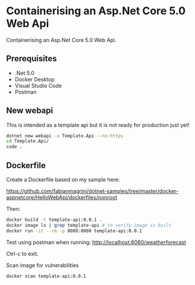 # Containerising an Asp.Net Core 5.0 Web Api

Containerising an Asp.Net Core 5.0 Web Api.

## Prerequisites

* .Net 5.0
* Docker Desktop
* Visual Studio Code
* Postman

## New webapi

This is intended as a template api but it is not ready for production just yet!

```sh
dotnet new webapi -o Template.Api --no-https
cd Template.Api/
code .
```

## Dockerfile

Create a Dockerfile based on my sample here:

<https://github.com/fabianmagrini/dotnet-samples/tree/master/docker-aspnetcore/HelloWebApi/dockerfiles/nonroot>

Then:

```sh
docker build -t template-api:0.0.1 .
docker image ls | grep template-api # to verify image is built
docker run -it --rm -p 8080:8080 template-api:0.0.1
```

Test using postman when running:
<http://localhost:8080/weatherforecast>

Ctrl-c to exit.

Scan image for vulnerabilities

```sh
docker scan template-api:0.0.1
```
